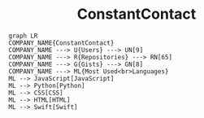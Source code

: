 <h1 align="center">ConstantContact</h1>

```mermaid
graph LR
COMPANY_NAME{ConstantContact}
COMPANY_NAME ---> U{Users} ---> UN[9]
COMPANY_NAME ---> R{Repositories} ---> RN[65]
COMPANY_NAME ---> G{Gists} ---> GN[8]
COMPANY_NAME ---> ML{Most Used<br>Languages}
ML --> JavaScript[JavaScript]
ML --> Python[Python]
ML --> CSS[CSS]
ML --> HTML[HTML]
ML --> Swift[Swift]
```
